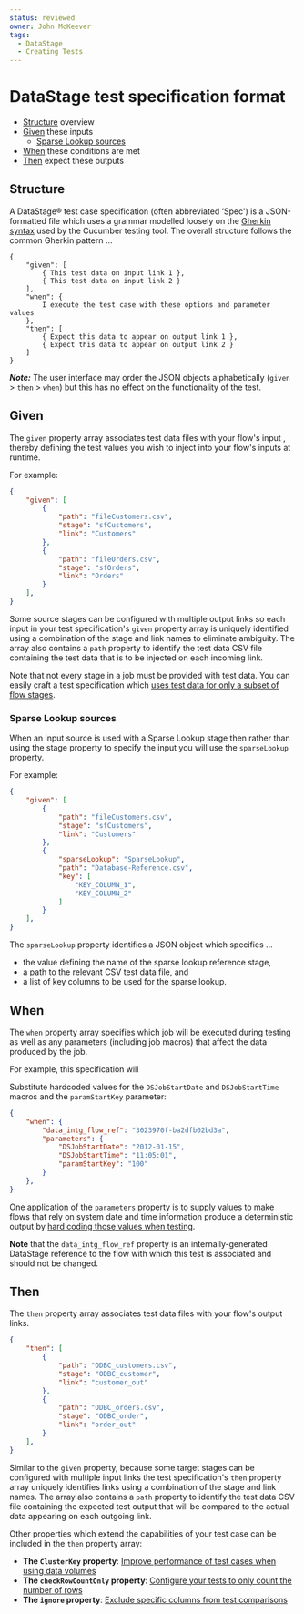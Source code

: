 ```yaml
---
status: reviewed
owner: John McKeever
tags:
  - DataStage
  - Creating Tests
---
```

# DataStage test specification format

- [Structure](#structure) overview
- [Given](#given) these inputs
  - [Sparse Lookup sources](#sparse-lookup-sources)
- [When](#when) these conditions are met
- [Then](#then) expect these outputs

## Structure

A DataStage® test case specification (often abbreviated ‘Spec') is a JSON-formatted file which uses a grammar modelled loosely on the [Gherkin syntax](https://cucumber.io/docs/gherkin/) used by the Cucumber testing tool. The overall structure follows the common Gherkin pattern …

```text
{
    "given": [
        { This test data on input link 1 },
        { This test data on input link 2 }
    ],
    "when": {
        I execute the test case with these options and parameter values
    },
    "then": [
        { Expect this data to appear on output link 1 },
        { Expect this data to appear on output link 2 }
    ]
}
```

***Note:*** The user interface may order the JSON objects alphabetically (`given` > `then` > `when`) but this has no effect on the functionality of the test.

## Given

The `given` property array associates test data files with your flow's input , thereby defining the test values you wish to inject into your flow's inputs at runtime.

For example:

```json
{
    "given": [
        {
            "path": "fileCustomers.csv",
            "stage": "sfCustomers",
            "link": "Customers" 
        },
        {
            "path": "fileOrders.csv",
            "stage": "sfOrders",
            "link": "Orders"
        }
    ],
}
```

Some source stages can be configured with multiple output links so each input in your test specification's `given` property array is uniquely identified using a combination of the stage and link names to eliminate ambiguity.  The array also contains a `path` property to identify the test data CSV file containing the test data that is to be injected on each incoming link.

Note that not every stage in a job must be provided with test data.  You can easily craft a test specification which [uses test data for only a subset of flow stages](selective-stubbing.md).

### Sparse Lookup sources

When an input source is used with a Sparse Lookup stage then rather than using the stage property to specify the input you will use the `sparseLookup` property.

For example:

```json
{
    "given": [
        {
            "path": "fileCustomers.csv",
            "stage": "sfCustomers",
            "link": "Customers" 
        },
        {
            "sparseLookup": "SparseLookup",
            "path": "Database-Reference.csv",
            "key": [
                "KEY_COLUMN_1",
                "KEY_COLUMN_2"
            ]
        }
    ],
}
```

The `sparseLookup` property identifies a JSON object which specifies …

- the value defining the name of the sparse lookup reference stage,
- a path to the relevant CSV test data file, and
- a list of key columns to be used for the sparse lookup.

## When

The `when` property array specifies which job will be executed during testing as well as any parameters (including job macros) that affect the data produced by the job.

For example, this specification will

Substitute hardcoded values for the `DSJobStartDate` and `DSJobStartTime` macros and the `paramStartKey` parameter:

```json
{
    "when": {
        "data_intg_flow_ref": "3023970f-ba2dfb02bd3a",  
        "parameters": {
            "DSJobStartDate": "2012-01-15",
            "DSJobStartTime": "11:05:01",
            "paramStartKey": "100"
        }
    },
}
```

One application of the `parameters` property is to supply values to make flows that rely on system date and time information produce a deterministic output by [hard coding those values when testing](../patterns/testing-flows-using-datetime-references.md).

**Note** that the `data_intg_flow_ref` property is an internally-generated DataStage reference to the flow with which this test is associated and should not be changed.

## Then

The `then` property array associates test data files with your flow's output links.

```json
{
    "then": [
        {
            "path": "ODBC_customers.csv",
            "stage": "ODBC_customer",
            "link": "customer_out"
        },
        {
            "path": "ODBC_orders.csv",
            "stage": "ODBC_order",
            "link": "order_out"
        }
    ],
}
```

Similar to the `given` property, because some target stages can be configured with multiple input links the test specification's `then` property array uniquely identifies links using a combination of the stage and link names. The array also contains a `path` property to identify the test data CSV file containing the expected test output that will be compared to the actual data appearing on each outgoing link.

Other properties which extend the capabilities of your test case can be included in the `then` property array:

- **The `ClusterKey` property**: [Improve performance of test cases when using data volumes](high-volume-tests.md)
- **The `checkRowCountOnly` property**: [Configure your tests to only count the number of rows](row-count-comparisons.md)
- **The `ignore` property**: [Exclude specific columns from test comparisons](excluding-columns-from-tests.md)
